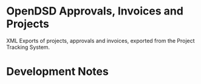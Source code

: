 # OpenDSD Approvals, Invoices and Projects

XML Exports of projects, approvals and invoices, exported from the Project Tracking System.

# Development Notes

